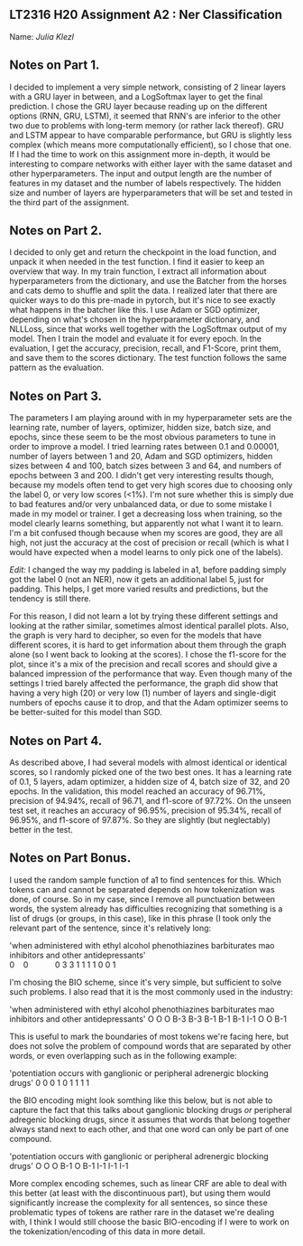 ## LT2316 H20 Assignment A2 : Ner Classification

Name: *Julia Klezl* 

## Notes on Part 1.

I decided to implement a very simple network, consisting of 2 linear layers with a GRU layer in between, and a LogSoftmax layer to get the final prediction. I chose the GRU layer because reading up on the different options (RNN, GRU, LSTM), it seemed that RNN's are inferior to the other two due to problems with long-term memory (or rather lack thereof). GRU and LSTM appear to have comparable performance, but GRU is slightly less complex (which means more computationally efficient), so I chose that one. If I had the time to work on this assignment more in-depth, it would be interesting to compare networks with either layer with the same dataset and other hyperparameters. The input and output length are the number of features in my dataset and the number of labels respectively. The hidden size and number of layers are hyperparameters that will be set and tested in the third part of the assignment. 

## Notes on Part 2.
I decided to only get and return the checkpoint in the load function, and unpack it when needed in the test function. I find it easier to keep an overview that way. In my train function, I extract all information about hyperparameters from the dictionary, and use the Batcher from the horses and cats demo to shuffle and split the data. I realized later that there are quicker ways to do this pre-made in pytorch, but it's nice to see exactly what happens in the batcher like this. I use Adam or SGD optimizer, depending on what's chosen in the hyperparameter dictionary, and NLLLoss, since that works well together with the LogSoftmax output of my model. Then I train the model and evaluate it for every epoch. In the evaluation, I get the accuracy, precision, recall, and F1-Score, print them, and save them to the scores dictionary. The test function follows the same pattern as the evaluation. 


## Notes on Part 3.

The parameters I am playing around with in my hyperparameter sets are the learning rate, number of layers, optimizer, hidden size, batch size, and epochs, since these seem to be the most obvious parameters to tune in order to improve a model. I tried learning rates between 0.1 and 0.00001, number of layers between 1 and 20, Adam and SGD optimizers, hidden sizes between 4 and 100, batch sizes between 3 and 64, and numbers of epochs between 3 and 200. I didn't get very interesting results though, because my models often tend to get very high scores due to choosing only the label 0, or very low scores (<1%). I'm not sure whether this is simply due to bad features and/or very unbalanced data, or due to some mistake I made in my model or trainer. I get a decreasing loss when training, so the model clearly learns something, but apparently not what I want it to learn. I'm a bit confused though because when my scores are good, they are all high, not just the accuracy at the cost of precision or recall (which is what I would have expected when a model learns to only pick one of the labels). 

*Edit:* I changed the way my padding is labeled in a1, before padding simply got the label 0 (not an NER), now it gets an additional label 5, just for padding. This helps, I get more varied results and predictions, but the tendency is still there. 

For this reason, I did not learn a lot by trying these different settings and looking at the rather similar, sometimes almost identical parallel plots. Also, the graph is very hard to decipher, so even for the models that have different scores, it is hard to get information about them through the graph alone (so I went back to looking at the scores). I chose the f1-score for the plot, since it's a mix of the precision and recall scores and should give a balanced impression of the performance that way. 
Even though many of the settings I tried barely affected the performance, the graph did show that having a very high (20) or very low (1) number of layers and single-digit numbers of epochs cause it to drop, and that the Adam optimizer seems to be better-suited for this model than SGD. 


## Notes on Part 4.
As described above, I had several models with almost identical or identical scores, so I randomly picked one of the two best ones. It has a learning rate of 0.1, 5 layers, adam optimizer, a hidden size of 4, batch size of 32, and 20 epochs. 
In the validation, this model reached an accuracy of 96.71%, precision of 94.94%, recall of 96.71, and f1-score of 97.72%. 
On the unseen test set, it reaches an accuracy of 96.95%, precision of 95.34%, recall of 96.95%, and f1-score of 97.87%. So they are slightly (but neglectably) better in the test.


## Notes on Part Bonus.

I used the random sample function of a1 to find sentences for this. Which tokens can and cannot be separated depends on how tokenization was done, of course. So in my case, since I remove all punctuation between words, the system already has difficulties recognizing that something is a list of drugs (or groups, in this case), like in this phrase (I took only the relevant part of the sentence, since it's relatively long:

'when administered with ethyl alcohol phenothiazines barbiturates mao inhibitors and other antidepressants' \
 0&nbsp;&nbsp;&nbsp;&nbsp;0&nbsp;&nbsp;&nbsp;&nbsp;&nbsp;&nbsp;&nbsp;&nbsp;&nbsp;&nbsp;&nbsp;&nbsp;0    3     3       1              1            1   1          0   0     1
 
 I'm chosing the BIO scheme, since it's very simple, but sufficient to solve such problems. I also read that it is the most commonly used in the industry:
 
 'when administered with ethyl alcohol phenothiazines barbiturates mao inhibitors and other antidepressants'
  O    O            O    B-3   B-3     B-1            B-1          B-1 I-1        O   O     B-1
  
This is useful to mark the boundaries of most tokens we're facing here, but does not solve the problem of compound words that are separated by other words, or even overlapping such as in the following example:

'potentiation occurs with ganglionic or peripheral adrenergic blocking drugs'
 0            0      0    1          0  1          1          1        1
 
 the BIO encoding might look somthing like this below, but is not able to capture the fact that this talks about ganglionic blocking drugs *or* peripheral adregenic blocking drugs, since it assumes that words that belong together always stand next to each other, and that one word can only be part of one compound. 
 
'potentiation occurs with ganglionic or peripheral adrenergic blocking drugs'
 O            O      O    B-1        O  B-1        I-1        I-1      I-1
 
More complex encoding schemes, such as linear CRF are able to deal with this better (at least with the discontinuous part), but using them would significantly increase the complexity for all sentences, so since these problematic types of tokens are rather rare in the dataset we're dealing with, I think I would still choose the basic BIO-encoding if I were to work on the tokenization/encoding of this data in more detail. 
  

